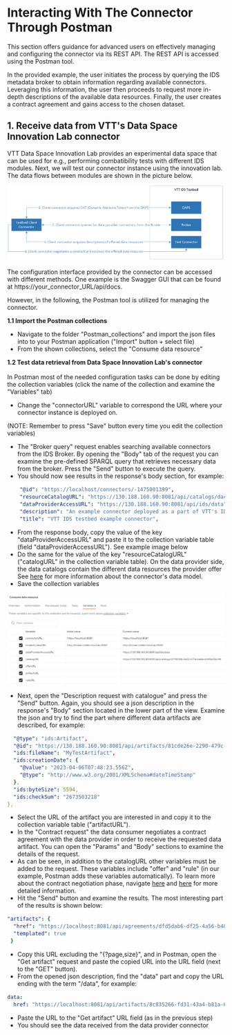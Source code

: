 <h1> Interacting With The Connector Through Postman </h1>

This section offers guidance for advanced users on effectively managing and configuring the connector via its REST API. The REST API is accessed using the Postman tool.

In the provided example, the user initiates the process by querying the IDS metadata broker to obtain information regarding available connectors. Leveraging this information, the user then proceeds to request more in-depth descriptions of the available data resources. 
Finally, the user creates a contract agreement and gains access to the chosen dataset.

<h2> 1. Receive data from VTT's Data Space Innovation Lab connector</h2>

VTT Data Space Innovation Lab provides an experimental data space that can be used for e.g., performing combatibility tests with different IDS modules. Next, we will test our connector instance using the innovation lab. The data flows between modules are shown in the picture below. 

![Testbed workflow](https://github.com/Advanced-Dataspaces-VTT/VTT-Example-IDS-Connector/blob/development/assets/testbedworkflow.png?raw=true)


The configuration interface provided by the connector can be accessed with different methods. One example is the Swagger GUI that can be found at https://your_connector_URL/api/docs. 

However, in the following, the Postman tool is utilized for managing the connector.

<b>1.1 Import the Postman collections</b>
- Navigate to the folder "Postman_collections" and import the json files into to your Postman application ("Import" button  + select file)
- From the shown collections, select the "Consume data resource"

<b>1.2 Test data retrieval from Data Space Innovation Lab's connector </b> <br> <br>
In Postman most of the needed configuration tasks can be done by editing the collection variables (click the name of the collection and examine the "Variables" tab)

- Change the "connectorURL" variable to correspond the URL where your connector instance is deployed on. 

(NOTE: Remember to press "Save" button every time you edit the collection variables)

- The "Broker query" request enables searching available connectors from the IDS Broker. By opening the "Body" tab of the request you can examine the pre-defined SPARQL query that retrieves necessary data from the broker. Press the "Send" button to execute the query.
- You should now see results in the response's body section, for example:

```yaml
    "@id": "https://localhost/connectors/-1475001399",
    "resourceCatalogURL": "https://130.188.160.90:8081/api/catalogs/dac9f6f6-67dd-4594-aa5f-2f9937aaa57f",
    "dataProviderAccessURL": "https://130.188.160.90:8081/api/ids/data",
    "description": "An example connector deployed as a part of VTT's IDS testbed",
    "title": "VTT IDS testbed example connector",
```
- From the response body, copy the value of the key "dataProviderAccessURL" and paste it to the collection variable table (field "dataProviderAccessURL"). See example image below
- Do the same for the value of the key "resourceCatalogURL" ("catalogURL" in the collection variable table). On the data provider side, the data catalogs contain the different data resources the provider offer See [here](https://international-data-spaces-association.github.io/DataspaceConnector/Documentation/v6/DataModel) for more information about the connector's data model.
- Save the collection variables

![Postman variables](https://github.com/Advanced-Dataspaces-VTT/VTT-Example-IDS-Connector/blob/development/assets/postman_variables.png?raw=true)

- Next, open the "Description request with catalogue" and press the "Send" button. Again, you should see a json description in the response's "Body" section located in the lower part of the view. Examine the json and try to find the part where different data artifacts are described, for example:

```yaml
  "@type": "ids:Artifact",
  "@id": "https://130.188.160.90:8081/api/artifacts/81cde26e-2290-479c-aba1-f002d1e3d84a",
  "ids:fileName": "MyTestArtifact",
  "ids:creationDate": {
    "@value": "2023-04-06T07:48:23.556Z",
    "@type": "http://www.w3.org/2001/XMLSchema#dateTimeStamp"
  },
  "ids:byteSize": 5594,
  "ids:checkSum": "2673503218"
},
```
- Select the URL of the artifact you are interested in and copy it to the collection variable table ("artifactURL").
- In the "Contract request" the data consumer negotiates a contract agreement with the data provider in order to receive the requested data artifact. You can open the "Params" and "Body" sections to examine the details of the request. 
- As can be seen, in addition to the catalogURL other variables must be added to the request. These variables include "offer" and "rule" (in our example, Postman adds these variables automatically). To learn more about the contract negotiation phase, navigate [here](https://international-data-spaces-association.github.io/DataspaceConnector/CommunicationGuide/v6/Consumer) and [here](https://international-data-spaces-association.github.io/DataspaceConnector/Documentation/v6/UsageControl) for more detailed information. 
- Hit the "Send" button and examine the results. The most interesting part of the results is shown below:

```yaml
"artifacts": {
  "href": "https://1ocalhost:8081/api/agreements/dfd5dab6-df25-4a56-b489-80e9396f206a/artifacts{?page,size}",
  "templated": true
 }
```
- Copy this URL excluding the "{?page,size}", and in Postman, open the "Get artifact" request and paste the copied URL into the URL field (next to the "GET" button).
- From the opened json description, find the "data" part and copy the URL ending with the term "/data", for example: 
```yaml
data:	
  href:	"https://localhost:8081/api/artifacts/8c835266-fd31-43a4-b81a-66026fb5552f/data"
```
- Paste the URL to the "Get artifact" URL field (as in the previous step)
- You should see the data received from the data provider connector
